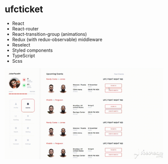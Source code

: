 # ufcticket

- React
- React-router
- React-transition-group (animations)
- Redux (with redux-observable) middleware
- Reselect
- Styled components
- TypeScript
- Scss

![](ezgif-7-d46baf39b410.gif)
